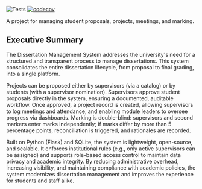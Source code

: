![Tests](https://github.com/TechyByte/ECMM427/actions/workflows/testing.yml/badge.svg?branch=main)
[![codecov](https://codecov.io/github/TechyByte/ECMM427/graph/badge.svg?token=WZGRU4GXSL)](https://codecov.io/github/TechyByte/ECMM427)

A project for managing student proposals, projects, meetings, and marking.

## Executive Summary

The Dissertation Management System addresses the university's need for a structured and transparent process to manage dissertations. This system consolidates the entire dissertation lifecycle, from proposal to final grading, into a single platform.

Projects can be proposed either by supervisors (via a catalog) or by students (with a supervisor nomination). Supervisors approve student proposals directly in the system, ensuring a documented, auditable workflow. Once approved, a project record is created, allowing supervisors to log meetings and attendance, and enabling module leaders to oversee progress via dashboards. Marking is double-blind: supervisors and second markers enter marks independently; if marks differ by more than 5 percentage points, reconciliation is triggered, and rationales are recorded.

Built on Python (Flask) and SQLite, the system is lightweight, open-source, and scalable. It enforces institutional rules (e.g., only active supervisors can be assigned) and supports role-based access control to maintain data privacy and academic integrity. By reducing administrative overhead, increasing visibility, and maintaining compliance with academic policies, the system modernizes dissertation management and improves the experience for students and staff alike.